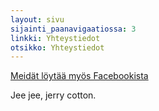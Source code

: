 ```yaml
---
layout: sivu
sijainti_paanavigaatiossa: 3
linkki: Yhteystiedot
otsikko: Yhteystiedot
---
```


[Meidät löytää myös Facebookista](https://www.facebook.com/pages/Omavoima/1376393655914638)

Jee jee, jerry cotton.